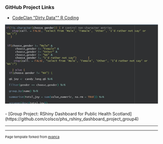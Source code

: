 <!-- ## Portfolio

---

<!--### Category Name 1

[CodeClan "Dirty Data" R coding](/sample_page)
<img src="images/dummy_thumbnail.jpg?raw=true"/>

---
[Project 2 Title](/pdf/sample_presentation.pdf)
<img src="images/dummy_thumbnail.jpg?raw=true"/>

---
[Project 3 Title](http://example.com/)
<img src="images/dummy_thumbnail.jpg?raw=true"/>

---
-->
### GitHub Project Links

- [CodeClan "Dirty Data"" R Coding](https://github.com/colsco/dirty_data_codeclan_project_colin_scotland)
<img src="images/dirty_data.jpg?raw=true"/>
<br>
<br>
- [Group Project: RShiny Dashboard for Public Health Scotland](https://github.com/colsco/phs_rshiny_dashboard_project_group4)


---




---
<p style="font-size:11px">Page template forked from <a href="https://github.com/evanca/quick-portfolio">evanca</a></p>
<!-- Remove above link if you don't want to attibute -->
